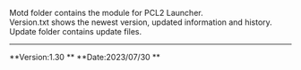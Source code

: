 Motd folder contains the module for PCL2 Launcher.  
Version.txt shows the newest version, updated information and history.  
Update folder contains update files.  
****
**Version:1.30  **
**Date:2023/07/30  **
